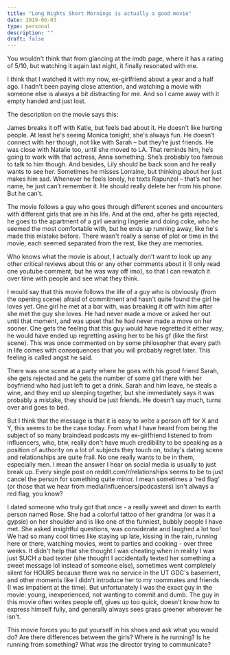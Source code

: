 ```yaml
---
title: "Long Nights Short Mornings is actually a good movie"
date: 2019-06-03
type: personal
description: ""
draft: false
---
```

You wouldn't think that from glancing at the imdb page, where it has a rating of 5/10, but watching it again last night, it finally resonated with me.


I think that I watched it with my now, ex-girlfriend about a year and a half ago. I hadn't been paying close attention, and watching a movie with someone else is always a bit distracting for me. And so I came away with it empty handed and just lost.


The description on the movie says this:

>
James breaks it off with Katie, but feels bad about it. He doesn't like hurting people. At least he's seeing Monica tonight, she's always fun. He doesn’t connect with her though, not like with Sarah – but they’re just friends. He was close with Natalie too, until she moved to LA. That reminds him, he’s going to work with that actress, Anna something. She’s probably too famous to talk to him though. And besides, Lily should be back soon and he really wants to see her. Sometimes he misses Lorraine, but thinking about her just makes him sad. Whenever he feels lonely, he texts Rapunzel – that’s not her name, he just can’t remember it. He should really delete her from his phone. But he can’t.


The movie follows a guy who goes through different scenes and encounters with different girls that are in his life. And at the end, after he gets rejected, he goes to the apartment of a girl wearing lingerie and doing coke, who he seemed the most comfortable with, but he ends up running away, like he's made this mistake before. There wasn't really a sense of plot or time in the movie, each seemed separated from the rest, like they are memories.


Who knows what the movie is about, I actually don't want to look up any other critical reviews about this or any other comments about it (I only read one youtube comment, but he was way off imo), so that I can rewatch it over time with people and see what they think.


I would say that this movie follows the life of a guy who is obviously (from the opening scene) afraid of commitment and hasn't quite found the girl he loves yet.
One girl he met at a bar with, was breaking it off with him after she met the guy she loves. He had never made a move or asked her out until that moment, and was upset that he had never made a move on her sooner. One gets the feeling that this guy would have regretted it either way, he would have ended up regretting asking her to be his gf (like the first scene). This was once commented on by some philosopher that every path in life comes with consequences that you will probably regret later. This feeling is called angst he said.


There was one scene at a party where he goes with his good friend Sarah, she gets rejected and he gets the number of some girl there with her boyfriend who had just left to get a drink. Sarah and him leave, he steals a wine, and they end up sleeping together, but she immediately says it was probably a mistake, they should be just friends. He doesn't say much, turns over and goes to bed.

But I think that the message is that it is easy to write a person off for X and Y, this seems to be the case today. From what I have heard from being the subject of so many braindead podcasts my ex-girlfriend listened to from influencers, who, btw, really don't have much credibility to be speaking as a position of authority on a lot of subjects they touch on, today's dating scene and relationships are quite frail. No one really wants to be in them, especially men. I mean the answer I hear on social media is usually to just break up. Every single post on reddit.com/r/relationships seems to be to just cancel the person for something quite minor. I mean sometimes a 'red flag' (or those that we hear from media/influencers/podcasters) isn't always a red flag, you know?


I dated someone who truly got that once - a really sweet and down to earth person named Rose. She had a colorful tattoo of her grandma (or was it a gypsie) on her shoulder and is like one of the funniest, bubbly people I have met. She asked insightful questions, was considerate and laughed a lot too! We had so many cool times like staying up late, kissing in the rain, running here or there, watching movies, went to parties and cooking - over three weeks. It didn't help that she thought I was cheating when in reality I was just SUCH a bad texter (she thought I accidentally texted her something a sweet message lol instead of someone else), sometimes went completely silent for HOURS because there was no service in the UT GDC's basement, and other moments like I didn't introduce her to my roommates and friends (I was impatient at the time). But unfortunately I was the exact guy in the movie: young, inexperienced, not wanting to commit and dumb.
The guy in this movie often writes people off, gives up too quick, doesn't know how to express himself fully, and generally always sees grass greener wherever he isn't.

This movie forces you to put yourself in his shoes and ask what you would do? Are there differences between the girls? Where is he running? Is he running from something? What was the director trying to communicate?
